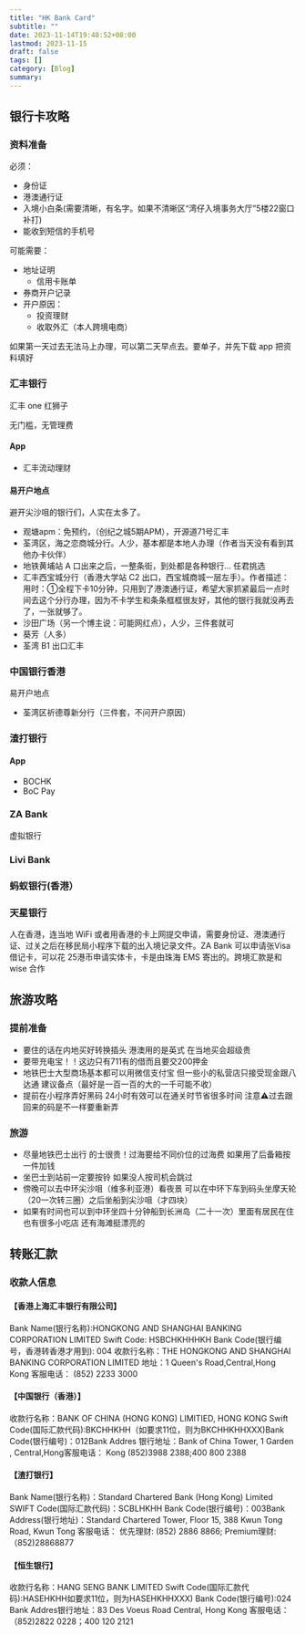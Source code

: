 ```yaml
---
title: "HK Bank Card"
subtitle: ""
date: 2023-11-14T19:48:52+08:00
lastmod: 2023-11-15
draft: false
tags: []
category: [Blog]
summary: 
---
```


## 银行卡攻略

### 资料准备

必须：

- 身份证
- 港澳通行证
- 入境小白条(需要清晰，有名字。如果不清晰区“湾仔入境事务大厅”5楼22窗口补打)
- 能收到短信的手机号

可能需要：

- 地址证明
  - 信用卡账单
- 券商开户记录
- 开户原因：
  - 投资理财
  - 收取外汇（本人跨境电商）

如果第一天过去无法马上办理，可以第二天早点去。要单子，并先下载 app 把资料填好

### 汇丰银行

汇丰 one 红狮子

无门槛，无管理费

#### App

- 汇丰流动理财

#### 易开户地点

避开尖沙咀的银行们，人实在太多了。

- 观塘apm：免预约，（创纪之城5期APM），开源道71号汇丰
- 荃湾区，海之恋商城分行。人少，基本都是本地人办理（作者当天没有看到其他办卡伙伴）
- 地铁黄埔站 A 口出来之后，一整条街，到处都是各种银行… 任君挑选
- 汇丰西宝城分行（香港大学站 C2 出口，西宝城商城一层左手）。作者描述：用时：①全程下卡10分钟，只用到了港澳通行证，希望大家抓紧最后一点时间去这个分行办理，因为不卡学生和条条框框很友好，其他的银行我就没再去了，一张就够了。
- 沙田广场（另一个博主说：可能网红点），人少，三件套就可
- 葵芳（人多）
- 荃湾 B1 出口汇丰

### 中国银行香港

易开户地点

- 荃湾区祈德尊新分行（三件套，不问开户原因）

### 渣打银行

#### App

- BOCHK
- BoC Pay

### ZA Bank

虚拟银行

### Livi Bank

### 蚂蚁银行(香港）

### 天星银行

人在香港，连当地 WiFi 或者用香港的卡上网提交申请，需要身份证、港澳通行证、过关之后在移民局小程序下载的出入境记录文件。ZA Bank 可以申请张Visa 借记卡，可以花 25港币申请实体卡，卡是由珠海 EMS 寄出的。跨境汇款是和wise 合作

## 旅游攻略

### 提前准备

- 要住的话在内地买好转换插头 港澳用的是英式 在当地买会超级贵
- 要带充电宝！！这边只有711有的借而且要交200押金
- 地铁巴士大型商场基本都可以用微信支付宝 但一些小的私营店只接受现金跟八达通 建议备点（最好是一百一百的大的一千可能不收）
- 提前在小程序弄好黑码 24小时有效可以在通关时节省很多时间 注意⚠️过去跟回来的码是不一样要重新弄

### 旅游

- 尽量地铁巴士出行 的士很贵！过海要给不同价位的过海费 如果用了后备箱按一件加钱
- 坐巴士到站前一定要按铃 如果没人按司机会跳过
- 傍晚可以去中环尖沙咀（维多利亚港）看夜景 可以在中环下车到码头坐摩天轮（20一次转三圈）之后坐船到尖沙咀（才四块）
- 如果有时间也可以到中环坐四十分钟船到长洲岛（二十一次）里面有居民在住 也有很多小吃店 还有海滩挺漂亮的

## 转账汇款

### 收款人信息

#### 【香港上海汇丰银行有限公司】

Bank Name(银行名称):HONGKONG AND
SHANGHAI BANKING CORPORATION
LIMITED
Swift Code: HSBCHKHHHKH
Bank Code(银行编号，香港转香港才用到):
004
收款行名称：THE HONGKONG AND SHANGHAI BANKING CORPORATION LIMITED
地址：1 Queen's Road,Central,Hong Kong
客服电话：
(852) 2233 3000

#### 【中国银行（香港）】

收款行名称：BANK OF CHINA (HONG
KONG) LIMITIED, HONG KONG
Swift Code(国际汇款代码):BKCHHKHH（如要求11位，则为BKCHHKHHXXX)Bank Code(银行编号)：012Bank Addres
银行地址：Bank of China Tower, 1 Garden
, Central,Hong客服电话：
Kong
(852)3988 2388;400 800 2388

#### 【渣打银行】

Bank Name(银行名称)：Standard
Chartered Bank (Hong Kong) Limited
SWIFT Code(国际汇款代码)：SCBLHKHH
Bank Code(银行编号)：003Bank
Address(银行地址)：Standard Chartered
Tower, Floor 15, 388 Kwun Tong Road, Kwun
Tong
客服电话：
优先理财:
(852) 2886 8866;
Premium理财:（852)28868877

#### 【恒生银行】

收款行名称：HANG SENG BANK LIMITED Swift Code(国际汇款代码):HASEHKHH如要求11位，则为HASEHKHHXXX)
Bank Code(银行编号):024
Bank Addres银行地址：83 Des Voeus Road
Central, Hong Kong
客服电话：（852)2822 0228；400 120 2121
